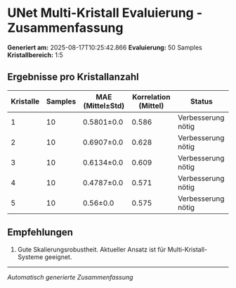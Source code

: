 # UNet Multi-Kristall Evaluierung - Zusammenfassung

**Generiert am:** 2025-08-17T10:25:42.866
**Evaluierung:** 50 Samples
**Kristallbereich:** 1:5

## Ergebnisse pro Kristallanzahl

| Kristalle | Samples | MAE (Mittel±Std) | Korrelation (Mittel) | Status |
|-----------|---------|------------------|---------------------|--------|
| 1 | 10 | 0.5801±0.0 | 0.586 | Verbesserung nötig |
| 2 | 10 | 0.6907±0.0 | 0.628 | Verbesserung nötig |
| 3 | 10 | 0.6134±0.0 | 0.609 | Verbesserung nötig |
| 4 | 10 | 0.4787±0.0 | 0.571 | Verbesserung nötig |
| 5 | 10 | 0.56±0.0 | 0.575 | Verbesserung nötig |

## Empfehlungen

1. Gute Skalierungsrobustheit. Aktueller Ansatz ist für Multi-Kristall-Systeme geeignet.


---
*Automatisch generierte Zusammenfassung*
